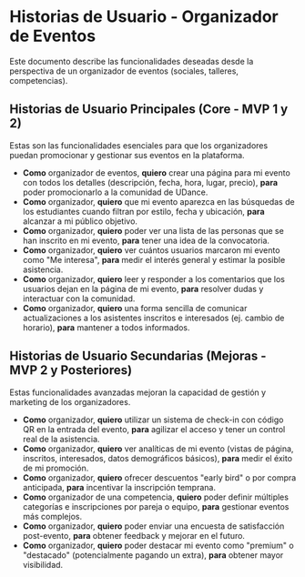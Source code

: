 # Historias de Usuario - Organizador de Eventos

Este documento describe las funcionalidades deseadas desde la perspectiva de un organizador de eventos (sociales, talleres, competencias).

## Historias de Usuario Principales (Core - MVP 1 y 2)

Estas son las funcionalidades esenciales para que los organizadores puedan promocionar y gestionar sus eventos en la plataforma.

- **Como** organizador de eventos, **quiero** crear una página para mi evento con todos los detalles (descripción, fecha, hora, lugar, precio), **para** poder promocionarlo a la comunidad de UDance.
- **Como** organizador, **quiero** que mi evento aparezca en las búsquedas de los estudiantes cuando filtran por estilo, fecha y ubicación, **para** alcanzar a mi público objetivo.
- **Como** organizador, **quiero** poder ver una lista de las personas que se han inscrito en mi evento, **para** tener una idea de la convocatoria.
- **Como** organizador, **quiero** ver cuántos usuarios marcaron mi evento como "Me interesa", **para** medir el interés general y estimar la posible asistencia.
- **Como** organizador, **quiero** leer y responder a los comentarios que los usuarios dejan en la página de mi evento, **para** resolver dudas y interactuar con la comunidad.
- **Como** organizador, **quiero** una forma sencilla de comunicar actualizaciones a los asistentes inscritos e interesados (ej. cambio de horario), **para** mantener a todos informados.

## Historias de Usuario Secundarias (Mejoras - MVP 2 y Posteriores)

Estas funcionalidades avanzadas mejoran la capacidad de gestión y marketing de los organizadores.

- **Como** organizador, **quiero** utilizar un sistema de check-in con código QR en la entrada del evento, **para** agilizar el acceso y tener un control real de la asistencia.
- **Como** organizador, **quiero** ver analíticas de mi evento (vistas de página, inscritos, interesados, datos demográficos básicos), **para** medir el éxito de mi promoción.
- **Como** organizador, **quiero** ofrecer descuentos "early bird" o por compra anticipada, **para** incentivar la inscripción temprana.
- **Como** organizador de una competencia, **quiero** poder definir múltiples categorías e inscripciones por pareja o equipo, **para** gestionar eventos más complejos.
- **Como** organizador, **quiero** poder enviar una encuesta de satisfacción post-evento, **para** obtener feedback y mejorar en el futuro.
- **Como** organizador, **quiero** poder destacar mi evento como "premium" o "destacado" (potencialmente pagando un extra), **para** obtener mayor visibilidad.
